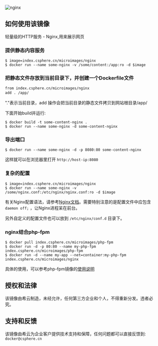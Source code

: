 ![nginx](https://csphere.cn/assets/45169590-0653-4ec5-9a2e-57b4a49fea56)

## 如何使用该镜像

轻量级的HTTP服务 - Nginx,用来展示网页

### 提供静态内容服务
```console
$ image=index.csphere.cn/microimages/nginx
$ docker run --name some-nginx -v /some/content:/app:ro -d $image
```

### 把静态文件存放到当前目录下，并创建一个Dockerfile文件

```Dockerfile
from index.csphere.cn/microimages/nginx
add . /app/
```

"."表示当前目录，add 操作会把当前目录的静态文件拷贝到网站根目录/app/

下面开始build并运行:
```console
$ docker build -t some-content-nginx .
$ docker run --name some-nginx -d some-content-nginx
```

### 导出端口
```console
$ docker run --name some-nginx -d -p 8080:80 some-content-nginx
```

这样就可以在浏览器里打开 `http://host-ip:8080`

### 复杂的配置
```console
$ image=index.csphere.cn/microimages/nginx
$ docker run --name some-nginx -v /some/nginx.conf:/etc/nginx/nginx.conf:ro -d $image
```

有关Nginx配置语法，请参考[Nginx文档](http://wiki.nginx.org/Configuration)。需要特别注意的是配置文件中应包含 `daemon off;` ，让Nginx进程呆在前台。

另外自定义的配置文件也可以放到 `/etc/nginx/conf.d` 目录下。

### nginx结合php-fpm

```console
$ docker pull index.csphere.cn/microimages/php-fpm
$ docker run -d -p 80:80 --name my-php-fpm index.csphere.cn/microimages/php-fpm
$ docker run -d --name my-app --net=container:my-php-fpm index.csphere.cn/microimages/nginx
```

具体的使用，可以参考php-fpm镜像的[使用说明](https://csphere.cn/hub/php-fpm)

## 授权和法律

该镜像由希云制造，未经允许，任何第三方企业和个人，不得重新分发。违者必究。

## 支持和反馈

该镜像由希云为企业客户提供技术支持和保障，任何问题都可以直接反馈到: `docker@csphere.cn`

